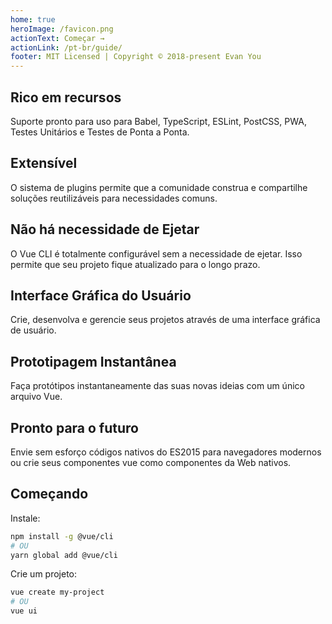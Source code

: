```yaml
---
home: true
heroImage: /favicon.png
actionText: Começar →
actionLink: /pt-br/guide/
footer: MIT Licensed | Copyright © 2018-present Evan You
---
```


<div style="text-align: center">
  <Bit/>
</div>

<div class="features">
  <div class="feature">
    <h2>Rico em recursos</h2>
    <p>Suporte pronto para uso para Babel, TypeScript, ESLint, PostCSS, PWA, Testes Unitários e Testes de Ponta a Ponta.</p>
  </div>
  <div class="feature">
    <h2>Extensível</h2>
    <p>O sistema de plugins permite que a comunidade construa e compartilhe soluções reutilizáveis para necessidades comuns.</p>
  </div>
  <div class="feature">
    <h2>Não há necessidade de Ejetar</h2>
    <p>O Vue CLI é totalmente configurável sem a necessidade de ejetar. Isso permite que seu projeto fique atualizado para o longo prazo.</p>
  </div>
  <div class="feature">
    <h2>Interface Gráfica do Usuário</h2>
    <p>Crie, desenvolva e gerencie seus projetos através de uma interface gráfica de usuário.</p>
  </div>
  <div class="feature">
    <h2>Prototipagem Instantânea</h2>
    <p>Faça protótipos instantaneamente das suas novas ideias com um único arquivo Vue.</p>
  </div>
  <div class="feature">
    <h2>Pronto para o futuro</h2>
    <p>Envie sem esforço códigos nativos do ES2015 para navegadores modernos ou crie seus componentes vue como componentes da Web nativos.</p>
  </div>
</div>

## Começando

Instale:

``` bash
npm install -g @vue/cli
# OU
yarn global add @vue/cli
```

Crie um projeto:

``` bash
vue create my-project
# OU
vue ui
```
